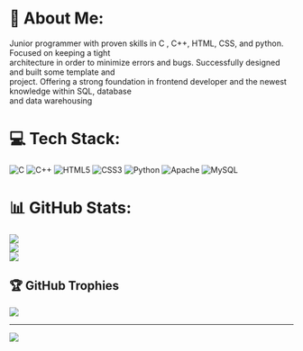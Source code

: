 # 💫 About Me:
Junior programmer with proven skills in C , C++, HTML, CSS, and python. Focused on keeping a tight<br>architecture in order to minimize errors and bugs. Successfully designed and built some template and<br>project. Offering a strong foundation in frontend developer and the newest knowledge within SQL, database<br>and data warehousing


# 💻 Tech Stack:
![C](https://img.shields.io/badge/c-%2300599C.svg?style=for-the-badge&logo=c&logoColor=white) ![C++](https://img.shields.io/badge/c++-%2300599C.svg?style=for-the-badge&logo=c%2B%2B&logoColor=white) ![HTML5](https://img.shields.io/badge/html5-%23E34F26.svg?style=for-the-badge&logo=html5&logoColor=white) ![CSS3](https://img.shields.io/badge/css3-%231572B6.svg?style=for-the-badge&logo=css3&logoColor=white) ![Python](https://img.shields.io/badge/python-3670A0?style=for-the-badge&logo=python&logoColor=ffdd54) ![Apache](https://img.shields.io/badge/apache-%23D42029.svg?style=for-the-badge&logo=apache&logoColor=white) ![MySQL](https://img.shields.io/badge/mysql-4479A1.svg?style=for-the-badge&logo=mysql&logoColor=white)
# 📊 GitHub Stats:
![](https://github-readme-stats.vercel.app/api?username=yogesh-kumar-sharma&theme=dark&hide_border=false&include_all_commits=false&count_private=false)<br/>
![](https://github-readme-streak-stats.herokuapp.com/?user=yogesh-kumar-sharma&theme=dark&hide_border=false)<br/>
![](https://github-readme-stats.vercel.app/api/top-langs/?username=yogesh-kumar-sharma&theme=dark&hide_border=false&include_all_commits=false&count_private=false&layout=compact)

## 🏆 GitHub Trophies
![](https://github-profile-trophy.vercel.app/?username=yogesh-kumar-sharma&theme=radical&no-frame=false&no-bg=true&margin-w=4)

---
[![](https://visitcount.itsvg.in/api?id=yogesh-kumar-sharma&icon=0&color=0)](https://visitcount.itsvg.in)

<!-- Proudly created with GPRM ( https://gprm.itsvg.in ) -->
